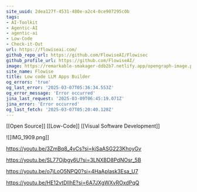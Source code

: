 ```yaml
---
site_uuid: 2dea127f-4531-480e-a2c4-0ce907295c0b
tags:
- AI-Toolkit
- Agentic-AI
- agentic-ai
- Low-Code
- Check-it-Out
url: https://flowiseai.com/
github_repo_url: https://github.com/FlowiseAI/Flowisec
github_profile_url: https://github.com/FlowiseAI/
image: https://remarkable-smakager-ddb2b7.netlify.app/opengraph-image.png?2eca201df198027c
site_name: Flowise
title: Low code LLM Apps Builder
og_errors: 'true'
og_last_error: '2025-03-07T05:36:34.553Z'
og_error_message: 'Error occurred'
jina_last_request: '2025-03-09T06:45:19.071Z'
jina_error: 'Error occurred'
og_last_fetch: '2025-03-07T05:20:40.128Z'
---
```

[[Open Source]] [[Low-Code]] [[Visual Software Development]]

![[IMG_1909.png]]

https://youtu.be/3ZmBq8_4vCs?si=kjSaASG223KhoyGv

https://youtu.be/SL77Ojbgy6U?si=3LNXBD8PdNOsr_5B

https://youtu.be/o7jLoO5NPQ0?si=4HaAplask3Esa_U7

https://youtu.be/HE12vtDIlhE?si=6A7JXgWXvROxdPqQ
